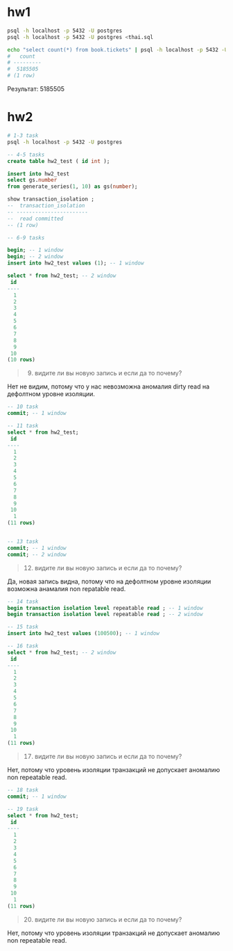 # hw1

```bash
psql -h localhost -p 5432 -U postgres
psql -h localhost -p 5432 -U postgres <thai.sql

echo "select count(*) from book.tickets" | psql -h localhost -p 5432 -U postgres -d thai
#   count
# ---------
#  5185505
# (1 row)
```

Результат: 5185505

# hw2

```bash
# 1-3 task
psql -h localhost -p 5432 -U postgres
```

```sql
-- 4-5 tasks
create table hw2_test ( id int );

insert into hw2_test
select gs.number
from generate_series(1, 10) as gs(number);

show transaction_isolation ;
--  transaction_isolation
-- -----------------------
--  read committed
-- (1 row)
```

```sql
-- 6-9 tasks

begin; -- 1 window
begin; -- 2 window
insert into hw2_test values (1); -- 1 window

select * from hw2_test; -- 2 window
 id
----
  1
  2
  3
  4
  5
  6
  7
  8
  9
 10
(10 rows)
```

> 9. видите ли вы новую запись и если да то почему?

Нет не видим, потому что у нас невозможна аномалия dirty read на дефолтном уровне изоляции.

```sql
-- 10 task
commit; -- 1 window

-- 11 task
select * from hw2_test;
 id
----
  1
  2
  3
  4
  5
  6
  7
  8
  9
 10
  1
(11 rows)


-- 13 task
commit; -- 1 window
commit; -- 2 window
```

>12. видите ли вы новую запись и если да то почему?

Да, новая запись видна, потому что на дефолтном уровне изоляции возможна анамалия non repatable read.

```sql
-- 14 task
begin transaction isolation level repeatable read ; -- 1 window
begin transaction isolation level repeatable read ; -- 2 window

-- 15 task
insert into hw2_test values (100500); -- 1 window

-- 16 task
select * from hw2_test; -- 2 window
 id
----
  1
  2
  3
  4
  5
  6
  7
  8
  9
 10
  1
(11 rows)
```

> 17. видите ли вы новую запись и если да то почему?

Нет, потому что уровень изоляции транзакций не допускает аномалию non repeatable read.

```sql
-- 18 task
commit; -- 1 window

-- 19 task
select * from hw2_test;
 id
----
  1
  2
  3
  4
  5
  6
  7
  8
  9
 10
  1
(11 rows)
```

> 20. видите ли вы новую запись и если да то почему?

Нет, потому что уровень изоляции транзакций не допускает аномалию non repeatable read.
